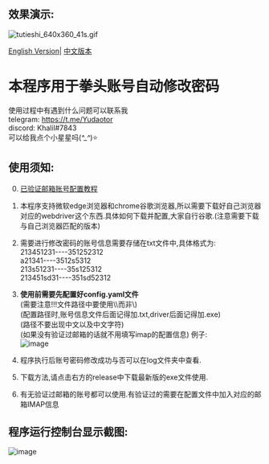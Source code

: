 ## 效果演示:
<img src="https://www.cdnjson.com/images/2023/03/16/tutieshi_640x360_41s.gif" alt="tutieshi_640x360_41s.gif" border="0" />  
  
[English Version](https://github.com/Yudaotor/Riot-Accounts-AutoChangePassword/blob/master/README.EN.md)|
[中文版本](https://github.com/Yudaotor/Riot-Accounts-AutoChangePassword/blob/master/README.md)
# 本程序用于拳头账号自动修改密码  
使用过程中有遇到什么问题可以联系我  
telegram: https://t.me/Yudaotor  
discord: Khalil#7843  
可以给我点个小星星吗(*^_^*)⭐

## 使用须知:
0. [已验证邮箱账号配置教程](https://github.com/Yudaotor/Riot-Accounts-AutoChangePassword/wiki/%E5%A6%82%E4%BD%95%E4%B8%BA%E9%AA%8C%E8%AF%81%E8%BF%87%E9%82%AE%E7%AE%B1%E7%9A%84%E8%B4%A6%E5%8F%B7%E8%87%AA%E5%8A%A8%E4%BF%AE%E6%94%B9%E5%AF%86%E7%A0%81(How-to-change-password-automatically-for-accounts-with-verified-emails))
1. 本程序支持微软edge浏览器和chrome谷歌浏览器,所以需要下载好自己浏览器对应的webdriver这个东西.具体如何下载并配置,大家自行谷歌.(注意需要下载与自己浏览器匹配的版本)
2. 需要进行修改密码的账号信息需要存储在txt文件中,具体格式为:  
213451231----351252312  
a21341----3512s5312  
213s51231----35s125312  
213451sd31----351sd52312  
3. **使用前需要先配置好config.yaml文件**  
(需要注意!!!文件路径中要使用\\\而非\\)  
(配置路径时,账号信息文件后面记得加.txt,driver后面记得加.exe)  
(路径不要出现中文以及中文字符)  
(如果没有验证过邮箱的话就不用填写imap的配置信息)
例子:  
![image](https://user-images.githubusercontent.com/87225219/225528615-44b2a7bd-4b87-4a40-8e69-fb5222c3abdc.png)

5. 程序执行后账号密码修改成功与否可以在log文件夹中查看.
6. 下载方法,请点击右方的release中下载最新版的exe文件使用.
7. 有无验证过邮箱的账号都可以使用.有验证过的需要在配置文件中加入对应的邮箱IMAP信息
## 程序运行控制台显示截图:
![image](https://user-images.githubusercontent.com/87225219/225540315-faa5d20f-1fb5-45d2-915f-ba695ca8be2a.png)
